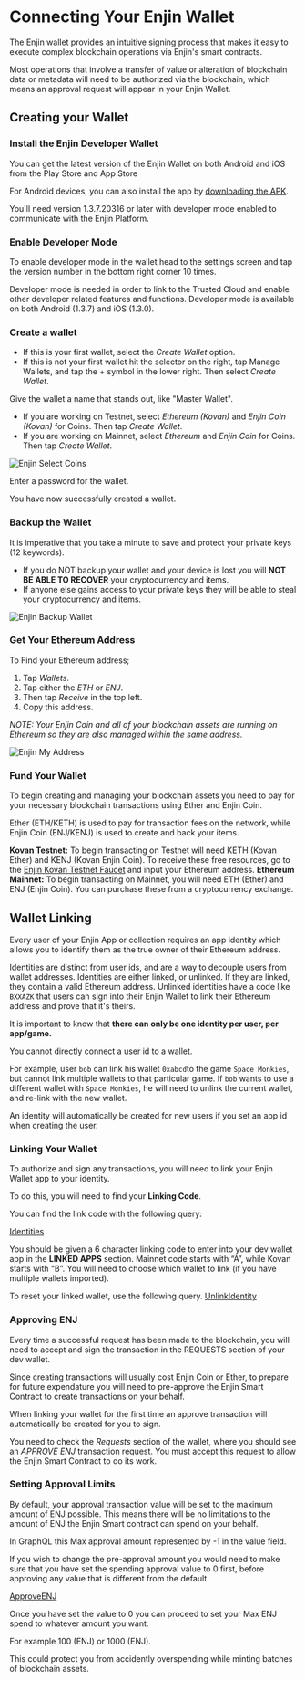 # Connecting Your Enjin Wallet

The Enjin wallet provides an intuitive signing process that makes it easy to execute complex blockchain operations via Enjin's smart contracts.

Most operations that involve a transfer of value or alteration of blockchain data or metadata will need to be authorized via the blockchain, which means an approval request will appear in your Enjin Wallet.

## Creating your Wallet

### Install the Enjin Developer Wallet

You can get the latest version of the Enjin Wallet on both Android and iOS from the Play Store and App Store

For Android devices, you can also install the app by [downloading the APK](https://enjinwallet.io/apk.html). 

You'll need version 1.3.7.20316 or later with developer mode enabled to communicate with the Enjin Platform.

### Enable Developer Mode
To enable developer mode in the wallet head to the settings screen and tap the version number in the bottom right corner 10 times. 

Developer mode is needed in order to link to the Trusted Cloud and enable other developer related features and functions. Developer mode is available on both Android (1.3.7) and iOS (1.3.0).

### Create a wallet
- If this is your first wallet, select the _Create Wallet_ option. 
- If this is not your first wallet hit the selector on the right, tap Manage Wallets, and tap the + symbol in the lower right. Then select _Create Wallet_.

Give the wallet a name that stands out, like "Master Wallet".

- If you are working on Testnet, select _Ethereum (Kovan)_ and _Enjin Coin (Kovan)_ for Coins. Then tap _Create Wallet_.
- If you are working on Mainnet, select _Ethereum_ and _Enjin Coin_ for Coins. Then tap _Create Wallet_.

![Enjin Select Coins](../docs/images/wallet_select_coins.png)

Enter a password for the wallet.

You have now successfully created a wallet.

### Backup the Wallet
It is imperative that you take a minute to save and protect your private keys (12 keywords). 

* If you do NOT backup your wallet and your device is lost you will **NOT BE ABLE TO RECOVER** your cryptocurrency and items. 
* If anyone else gains access to your private keys they will be able to steal your cryptocurrency and items.

![Enjin Backup Wallet](../docs/images/wallet_master_wallet.png)

### Get Your Ethereum Address
To Find your Ethereum address;
1. Tap _Wallets_. 
2. Tap either the _ETH_ or _ENJ_. 
3. Then tap _Receive_ in the top left. 
4. Copy this address.

_NOTE: Your Enjin Coin and all of your blockchain assets are running on Ethereum so they are also managed within the same address._

![Enjin My Address](../docs/images/wallet_get_address.png)

### Fund Your Wallet

To begin creating and managing your blockchain assets you need to pay for your necessary blockchain transactions using Ether and Enjin Coin.

Ether (ETH/KETH) is used to pay for transaction fees on the network, while Enjin Coin (ENJ/KENJ) is used to create and back your items. 

**Kovan Testnet:** To begin transacting on Testnet will need KETH (Kovan Ether) and KENJ (Kovan Enjin Coin). To receive these free resources, go to the [Enjin Kovan Testnet Faucet](https://kovan.faucet.enjin.io/) and input your Ethereum address.
**Ethereum Mainnet:** To begin transacting on Mainnet, you will need ETH (Ether) and ENJ (Enjin Coin). You can purchase these from a cryptocurrency exchange.

## Wallet Linking

Every user of your Enjin App or collection requires an app identity which allows you to identify them as the true owner of their Ethereum address.

Identities are distinct from user ids, and are a way to decouple users from wallet addresses. Identities are either linked, or unlinked. If they are linked, they contain a valid Ethereum address. Unlinked identities have a code like `BXXAZK` that users can sign into their Enjin Wallet to link their Ethereum address and prove that it's theirs.

It is important to know that **there can only be one identity per user, per app/game.**

You cannot directly connect a user id to a wallet.

For example, user `bob` can link his wallet `0xabcd`to the game `Space Monkies`, but cannot link multiple wallets to that particular game. If `bob` wants to use a different wallet with `Space Monkies`, he will need to unlink the current wallet, and re-link with the new wallet.

An identity will automatically be created for new users if you set an app id when creating the user.

### Linking Your Wallet

To authorize and sign any transactions, you will need to link your Enjin Wallet app to your identity. 

To do this, you will need to find your **Linking Code**.

You can find the link code with the following query:

[Identities](../examples/Identities.gql)

You should be given a 6 character linking code to enter into your dev wallet app in the **LINKED APPS** section. Mainnet code starts with “A”, while Kovan starts with “B”. You will need to choose which wallet to link (if you have multiple wallets imported).

To reset your linked wallet, use the following query.
[UnlinkIdentity](../examples/UnlinkIdentity.gql)

### Approving ENJ
Every time a successful request has been made to the blockchain, you will need to accept and sign the transaction in the REQUESTS section of your dev wallet.

Since creating transactions will usually cost Enjin Coin or Ether, to prepare for future expendature you will need to pre-approve the Enjin Smart Contract to create transactions on your behalf.  

When linking your wallet for the first time an approve transaction will automatically be created for you to sign.  

You need to check the _Requests_ section of the wallet, where you should see an _APPROVE ENJ_ transaction request. You must accept this  request to allow the Enjin Smart Contract to do its work.

### Setting Approval Limits
By default, your approval transaction value will be set to the maximum amount of ENJ possible. This means there will be no limitations to the amount of ENJ the Enjin Smart contract can spend on your behalf.

In GraphQL this Max approval amount represented by -1 in the value field.

If you wish to change the pre-approval amount you would need to make sure that you have set the spending approval value to 0 first, before approving any value that is different from the default. 

[ApproveENJ](../examples/ApproveENJ.gql)

Once you have set the value to 0 you can proceed to set your Max ENJ spend to whatever amount you want. 

For example 100 (ENJ) or 1000 (ENJ). 

This could protect you from accidently overspending while minting batches of blockchain assets.
